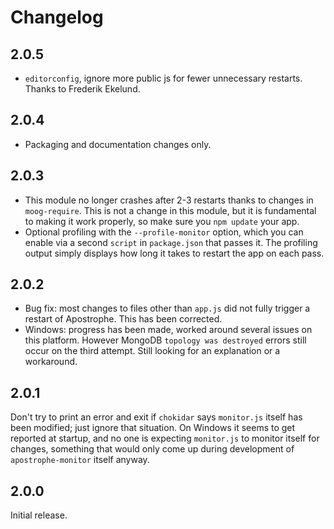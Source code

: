 # Changelog

## 2.0.5

* `editorconfig`, ignore more public js for fewer unnecessary restarts. Thanks to Frederik Ekelund.

## 2.0.4

* Packaging and documentation changes only.

## 2.0.3

* This module no longer crashes after 2-3 restarts thanks to changes in `moog-require`. This is not a change in this module, but it is fundamental to making it work properly, so make sure you `npm update` your app.
* Optional profiling with the `--profile-monitor` option, which you can enable via a second `script` in `package.json` that passes it. The profiling output simply displays how long it takes to restart the app on each pass.

## 2.0.2

* Bug fix: most changes to files other than `app.js` did not fully trigger a restart of Apostrophe. This has been corrected.
* Windows: progress has been made, worked around several issues on this platform. However MongoDB `topology was destroyed` errors still occur on the third attempt. Still looking for an explanation or a workaround.

## 2.0.1

Don't try to print an error and exit if `chokidar` says `monitor.js` itself has been modified; just ignore that situation. On Windows it seems to get reported at startup, and no one is expecting `monitor.js` to monitor itself for changes, something that would only come up during development of `apostrophe-monitor` itself anyway.

## 2.0.0

Initial release.
